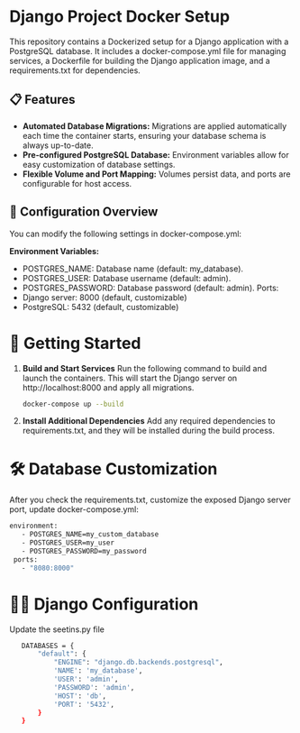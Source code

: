 # Django Project Docker Setup
This repository contains a Dockerized setup for a Django application with a PostgreSQL database. It includes a docker-compose.yml file for managing services, a Dockerfile for building the Django application image, and a requirements.txt for dependencies.

## 📋 Features
* **Automated Database Migrations:** Migrations are applied automatically each time the container starts, ensuring your database schema is always up-to-date.
* **Pre-configured PostgreSQL Database:** Environment variables allow for easy customization of database settings.
* **Flexible Volume and Port Mapping:** Volumes persist data, and ports are configurable for host access.

## 🔧 Configuration Overview
You can modify the following settings in docker-compose.yml:

**Environment Variables:**
* POSTGRES_NAME: Database name (default: my_database).
* POSTGRES_USER: Database username (default: admin).
* POSTGRES_PASSWORD: Database password (default: admin).
Ports:
* Django server: 8000 (default, customizable)
* PostgreSQL: 5432 (default, customizable)

# 🚀 Getting Started
1. **Build and Start Services**
  Run the following command to build and launch the containers. This will start the Django server on http://localhost:8000 and apply all migrations.
   ```bash
   docker-compose up --build
2. **Install Additional Dependencies**
Add any required dependencies to requirements.txt, and they will be installed during the build process.

# 🛠 Database Customization
After you check the requirements.txt, customize the exposed Django server port, update docker-compose.yml:
   ```bash
   environment:
      - POSTGRES_NAME=my_custom_database
      - POSTGRES_USER=my_user
      - POSTGRES_PASSWORD=my_password
    ports:
      - "8080:8000"
   ```
# 🧑‍💻	Django Configuration
Update the seetins.py file

   ```bash
      DATABASES = {
          "default": {
              "ENGINE": "django.db.backends.postgresql",
              'NAME': 'my_database',
              'USER': 'admin',
              'PASSWORD': 'admin',
              'HOST': 'db',
              'PORT': '5432',
          }
      }
   ```
